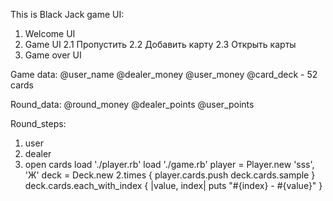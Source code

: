 This is Black Jack game
UI:

1. Welcome UI
2. Game UI 
2.1 Пропустить
2.2 Добавить карту
2.3 Открыть карты
3. Game over UI

Game data:
@user_name
@dealer_money
@user_money
@card_deck - 52 cards

Round_data:
@round_money
@dealer_points
@user_points

Round_steps:
1. user 
2. dealer
3. open cards
load './player.rb'
load './game.rb'
player = Player.new 'sss', 'Ж'
deck = Deck.new
2.times { player.cards.push deck.cards.sample }
deck.cards.each_with_index { |value, index| puts "#{index} - #{value}" }
